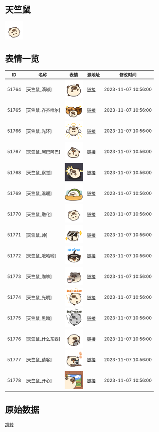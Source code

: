 # 天竺鼠

<img src="./cover.png" height="60" alt="cover" />

# 表情一览

|ID|名称|表情|源地址|修改时间|
|----|----|----|----|----|
|51764|[天竺鼠_滴嘟]|<img src="./pic/051764_%5B天竺鼠_滴嘟%5D.png" height="60" alt="滴嘟"/>|[链接](https://i0.hdslb.com/bfs/garb/7f34ba1dc2f020bea1eba1e984d000263c3754ec.png)|2023-11-07 10:56:00|
|51765|[天竺鼠_齐齐哈尔]|<img src="./pic/051765_%5B天竺鼠_齐齐哈尔%5D.png" height="60" alt="齐齐哈尔"/>|[链接](https://i0.hdslb.com/bfs/garb/84b17dcef24d7d01418c30f80f1d55c0380a7f7f.png)|2023-11-07 10:56:00|
|51766|[天竺鼠_光环]|<img src="./pic/051766_%5B天竺鼠_光环%5D.png" height="60" alt="光环"/>|[链接](https://i0.hdslb.com/bfs/garb/782897b578ca05f5d15a1667104d34b9f2e7e693.png)|2023-11-07 10:56:00|
|51767|[天竺鼠_阿巴阿巴]|<img src="./pic/051767_%5B天竺鼠_阿巴阿巴%5D.png" height="60" alt="阿巴阿巴"/>|[链接](https://i0.hdslb.com/bfs/garb/5d29060a2c207a1be3c71835b815118627e487a2.png)|2023-11-07 10:56:00|
|51768|[天竺鼠_察觉]|<img src="./pic/051768_%5B天竺鼠_察觉%5D.png" height="60" alt="察觉"/>|[链接](https://i0.hdslb.com/bfs/garb/5d57ff1f1fe35fd3c7eb5a42c962dabf215b511e.png)|2023-11-07 10:56:00|
|51769|[天竺鼠_温暖]|<img src="./pic/051769_%5B天竺鼠_温暖%5D.png" height="60" alt="温暖"/>|[链接](https://i0.hdslb.com/bfs/garb/60e4aa27440cac5fcb3e706459123dcb18e1d1f7.png)|2023-11-07 10:56:00|
|51770|[天竺鼠_融化]|<img src="./pic/051770_%5B天竺鼠_融化%5D.png" height="60" alt="融化"/>|[链接](https://i0.hdslb.com/bfs/garb/13820db4c4370f3d57fcfe8bfd85a40d2fa56076.png)|2023-11-07 10:56:00|
|51771|[天竺鼠_帅]|<img src="./pic/051771_%5B天竺鼠_帅%5D.png" height="60" alt="帅"/>|[链接](https://i0.hdslb.com/bfs/garb/457855020ff53bf90198f11c3529c218a60e3833.png)|2023-11-07 10:56:00|
|51772|[天竺鼠_哦哈哟]|<img src="./pic/051772_%5B天竺鼠_哦哈哟%5D.png" height="60" alt="哦哈哟"/>|[链接](https://i0.hdslb.com/bfs/garb/a02166e7dbd4587e1e39af80dac64898e0a592fd.png)|2023-11-07 10:56:00|
|51773|[天竺鼠_咖啡]|<img src="./pic/051773_%5B天竺鼠_咖啡%5D.png" height="60" alt="咖啡"/>|[链接](https://i0.hdslb.com/bfs/garb/097043c05365b7ac1cfb848e2e19ea413dad5e69.png)|2023-11-07 10:56:00|
|51774|[天竺鼠_光明]|<img src="./pic/051774_%5B天竺鼠_光明%5D.png" height="60" alt="光明"/>|[链接](https://i0.hdslb.com/bfs/garb/70af5a204a932fe1e5bbd93719dff262e9aa9239.png)|2023-11-07 10:56:00|
|51775|[天竺鼠_黑暗]|<img src="./pic/051775_%5B天竺鼠_黑暗%5D.png" height="60" alt="黑暗"/>|[链接](https://i0.hdslb.com/bfs/garb/7ebdb5693070ffd731e9f75c2777f617e94915cb.png)|2023-11-07 10:56:00|
|51776|[天竺鼠_什么东西]|<img src="./pic/051776_%5B天竺鼠_什么东西%5D.png" height="60" alt="什么东西"/>|[链接](https://i0.hdslb.com/bfs/garb/6fb93bf4634aff225db837f6c11d0a5589d8d01c.png)|2023-11-07 10:56:00|
|51777|[天竺鼠_请客]|<img src="./pic/051777_%5B天竺鼠_请客%5D.png" height="60" alt="请客"/>|[链接](https://i0.hdslb.com/bfs/garb/a006ea1ed82c809c71cb785930ad7412d1b2f3ac.png)|2023-11-07 10:56:00|
|51778|[天竺鼠_开心]|<img src="./pic/051778_%5B天竺鼠_开心%5D.png" height="60" alt="开心"/>|[链接](https://i0.hdslb.com/bfs/garb/6a5cbd1121d2a493a4dc9b085c6898adeb2d2066.png)|2023-11-07 10:56:00|

# 原始数据

[跳转](./raw.json)

